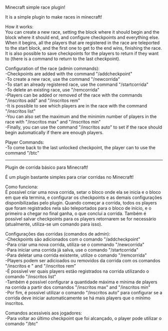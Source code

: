 Minecraft simple race plugin!  

It is a simple plugin to make races in minecraft!  


How it works:  
    You can create a new race, setting the block where it should begin and the block where it should end, and configure checkpoints and everything else. When it begins, all the players that are registered in the race are teleported to the start block, and the first one to get to the end wins, finishing the race. It is also possible to save checkpoints for the players to return if they want to (there is a command to return to the last checkpoint).  


Configuration of the race (admin commands):  
-Checkpoints are added with the command "/addcheckpoint"  
-To create a new race, use the command "/newcorrida"  
-To start an already registered race, use the command "/startcorrida"  
-To delete an existing race, use "/remcorrida"  
-Players can be added or removed of the race with the commands "/inscritos add" and "/inscritos rem"  
-It is possible to see which players are in the race with the command "/inscritos list"  
-You can also set the maximum and the minimim number of players in the race with "/inscritos max" and "/inscritos min"  
-Finally, you can use the command "/inscritos auto" to set if the race should begin automatically if there are enough players.  


Player Commands:  
-To come back to the last unlocked checkpoint, the player can to use the command "/btc"  

________________________________________________________________________________________________________________________________________________

Plugin de corrida básico para Minecraft!  

É um plugin bastante simples para criar corridas no Minecraft!  


Como funciona:  
    É possível criar uma nova corrida, setar o bloco onde ela se inicia e o bloco em que ela termina, e configurar os checkpoints e as demais configurações disponibilizadas pelo plugin. Quando começar a corrida, todos os players que foram registrados nela são teleportados para o bloco de início, e o primeiro a chegar no final ganha, o que conclui a corrida. Também é possível salvar checkpoints para os players retornarem se for necessário (atualmente, utiliza-se um comando para isso).  


Configurações das corridas (comandos de admin):  
-Checkpoints são adicionados com o comando "/addcheckpoint"  
-Para criar uma nova corrida, utiliza-se o commando "/newcorrida"  
-Para iniciar uma corrida já salva, use o comando "/startcorrida"  
-Para deletar uma corrida existente, utilize o comando "/remcorrida"  
-Players podem ser adicioados ou removidos da corrida com os comandos "/inscritos e " and "/inscritos rem"  
-É possível ver quais players estão registrados na corrida utilizando o comando "/inscritos list"  
-Também é possível configurar a quantidade máxima e mínima de players na corrida a partir dos comandos "/inscritos max" and "/inscritos min"  
-Por fim, é possível utilizar o comando "/inscritos auto" para configurar se a corrida deve iniciar automaticamente se há mais players que o mínimo inscritos.  


Comandos acessíveis aos jogadores:  
-Para voltar ao último checkpoint que foi alcançado, o player pode utilizar o comando "/btc"  
